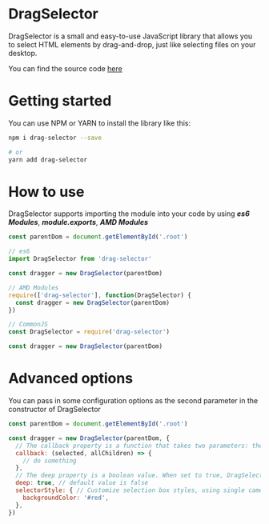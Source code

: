 # DragSelector
DragSelector is a small and easy-to-use JavaScript library that allows you to select HTML elements by drag-and-drop, just like selecting files on your desktop.

You can find the source code [here](https://github.com/jeffery-zhang/dragselector)

# Getting started
You can use NPM or YARN to install the library like this:
``` bash
npm i drag-selector --save

# or
yarn add drag-selector
```

# How to use
DragSelector supports importing the module into your code by using ***es6 Modules***, ***module.exports***, ***AMD Modules***
```javascript
const parentDom = document.getElementById('.root')

// es6
import DragSelector from 'drag-selector'

const dragger = new DragSelector(parentDom)

// AMD Modules
require(['drag-selector'], function(DragSelector) {
  const dragger = new DragSelector(parentDom)
})

// CommonJS
const DragSelector = require('drag-selector')

const dragger = new DragSelector(parentDom)
```

# Advanced options
You can pass in some configuration options as the second parameter in the constructor of DragSelector
```javascript
const parentDom = document.getElementById('.root')

const dragger = new DragSelector(parentDom, {
  // The callback property is a function that takes two parameters: the first is an array of selected elements, and the second is all child elements of the parent element
  callback: (selected, allChildren) => {
    // do something
  },
  // The deep property is a boolean value. When set to true, DragSelector will search for all child elements under the parent element. When set to false, DragSelector will only search for the first level of child elements
  deep: true, // default value is false
  selectorStyle: { // Customize selection box styles, using single camel case for style names
    backgroundColor: '#red',
  },
})
```

